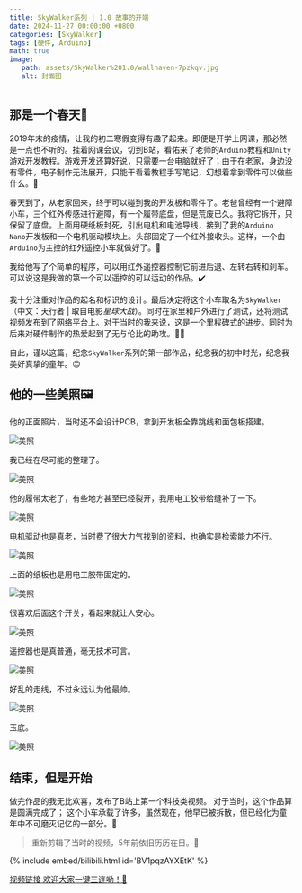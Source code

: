 ```yaml
---
title: SkyWalker系列 | 1.0 故事的开端
date: 2024-11-27 00:00:00 +0800
categories: [SkyWalker]
tags: [硬件, Arduino]
math: true
image:
   path: assets/SkyWalker%201.0/wallhaven-7pzkqv.jpg
   alt: 封面图
---
```


## 那是一个春天🌻

2019年末的疫情，让我的初二寒假变得有趣了起来。即便是开学上网课，那必然是一点也不听的。挂着网课会议，切到B站，看佑来了老师的`Arduino`教程和`Unity`游戏开发教程。游戏开发还算好说，只需要一台电脑就好了；由于在老家，身边没有零件，电子制作无法展开，只能干看着教程手写笔记，幻想着拿到零件可以做些什么。🫤

春天到了，从老家回来，终于可以碰到我的开发板和零件了。老爸曾经有一个避障小车，三个红外传感进行避障，有一个履带底盘，但是荒废已久。我将它拆开，只保留了底盘。上面用硬纸板封死，引出电机和电池导线，接到了我的`Arduino Nano`开发板和一个电机驱动模块上。头部固定了一个红外接收头。这样，一个由`Arduino`为主控的红外遥控小车就做好了。🚜

我给他写了个简单的程序，可以用红外遥控器控制它前进后退、左转右转和刹车。可以说这是我做的第一个可以遥控的可以运动的作品。✔️


我十分注重对作品的起名和标识的设计。最后决定将这个小车取名为`SkyWalker`（中文：天行者 | 取自电影*星球大战*）。同时在家里和户外进行了测试，还将测试视频发布到了网络平台上。对于当时的我来说，这是一个里程碑式的进步。同时为后来对硬件制作的热爱起到了无与伦比的助攻。🚩🚩


自此，谨以这篇，纪念`SkyWalker`系列的第一部作品，纪念我的初中时光，纪念我美好真挚的童年。😊

## 他的一些美照🖼️

他的正面照片，当时还不会设计PCB，拿到开发板全靠跳线和面包板搭建。

![美照](assets/SkyWalker%201.0/1.jpg)

我已经在尽可能的整理了。

![美照](assets/SkyWalker%201.0/2.jpg)

他的履带太老了，有些地方甚至已经裂开，我用电工胶带给缝补了一下。

![美照](assets/SkyWalker%201.0/3.jpg)

电机驱动也是真老，当时费了很大力气找到的资料，也确实是检索能力不行。

![美照](assets/SkyWalker%201.0/4.jpg)

上面的纸板也是用电工胶带固定的。

![美照](assets/SkyWalker%201.0/5.jpg)

很喜欢后面这个开关，看起来就让人安心。

![美照](assets/SkyWalker%201.0/6.jpg)

遥控器也是真普通，毫无技术可言。

![美照](assets/SkyWalker%201.0/7.jpg)

好乱的走线，不过永远认为他最帅。

![美照](assets/SkyWalker%201.0/8.jpg)

玉底。

![美照](assets/SkyWalker%201.0/9.jpg)

## 结束，但是开始

做完作品的我无比欢喜，发布了B站上第一个科技类视频。
对于当时，这个作品算是圆满完成了；
这个小车承载了许多，虽然现在，他早已被拆散，但已经化为童年中不可磨灭记忆的一部分。🧸

> 重新剪辑了当时的视频，5年前依旧历历在目。🥰

{% include embed/bilibili.html id='BV1pqzAYXEtK' %}

[视频链接 欢迎大家一键三连呦！🥳](https://www.bilibili.com/video/BV1pqzAYXEtK/?spm_id_from=333.1387.homepage.video_card.click&vd_source=8fb2e11b861088bb2034d4104020b557)
